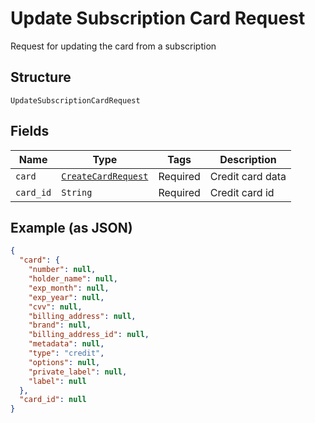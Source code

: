 
# Update Subscription Card Request

Request for updating the card from a subscription

## Structure

`UpdateSubscriptionCardRequest`

## Fields

| Name | Type | Tags | Description |
|  --- | --- | --- | --- |
| `card` | [`CreateCardRequest`](/doc/models/create-card-request.md) | Required | Credit card data |
| `card_id` | `String` | Required | Credit card id |

## Example (as JSON)

```json
{
  "card": {
    "number": null,
    "holder_name": null,
    "exp_month": null,
    "exp_year": null,
    "cvv": null,
    "billing_address": null,
    "brand": null,
    "billing_address_id": null,
    "metadata": null,
    "type": "credit",
    "options": null,
    "private_label": null,
    "label": null
  },
  "card_id": null
}
```

